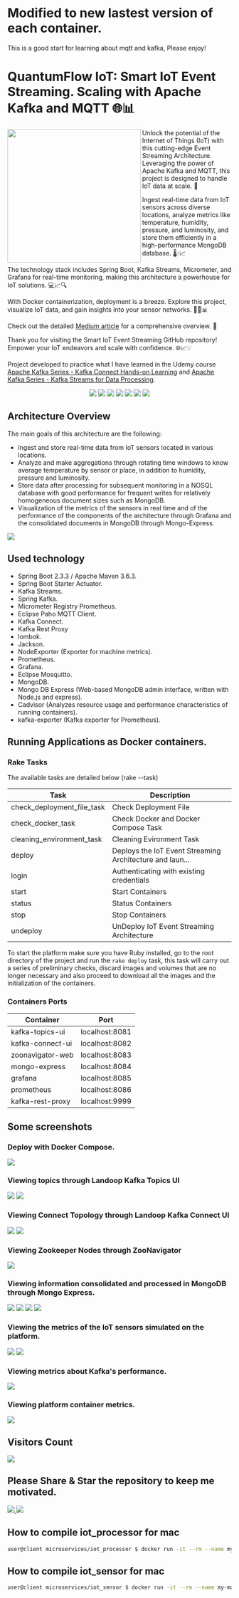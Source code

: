 # Modified to new lastest version of each container.
This is a good start for learning about mqtt and kafka, Please enjoy!

# QuantumFlow IoT: Smart IoT Event Streaming. Scaling with Apache Kafka and MQTT 🌐📊

<img width="300px" align="left" src="./logo.PNG" />

Unlock the potential of the Internet of Things (IoT) with this cutting-edge Event Streaming Architecture. Leveraging the power of Apache Kafka and MQTT, this project is designed to handle IoT data at scale. 🚀

Ingest real-time data from IoT sensors across diverse locations, analyze metrics like temperature, humidity, pressure, and luminosity, and store them efficiently in a high-performance MongoDB database. 🌡️💧📈

The technology stack includes Spring Boot, Kafka Streams, Micrometer, and Grafana for real-time monitoring, making this architecture a powerhouse for IoT solutions. 💻📈🔍

With Docker containerization, deployment is a breeze. Explore this project, visualize IoT data, and gain insights into your sensor networks. 🐳🚀📊

Check out the detailed [Medium article]([link_to_medium_article](https://medium.com/@sanchezsanchezsergio418/iot-event-streaming-architecture-fb790c634c2f)) for a comprehensive overview. 📖

Thank you for visiting the Smart IoT Event Streaming GitHub repository! Empower your IoT endeavors and scale with confidence. 🌐📈💡

Project developed to practice what I have learned in the Udemy course [Apache Kafka Series - Kafka Connect Hands-on Learning](https://www.udemy.com/course/kafka-connect/) and 
[Apache Kafka Series - Kafka Streams for Data Processing](https://www.udemy.com/course/kafka-streams/).

<p align="center">
  <img src="https://img.shields.io/badge/Apache_Kafka-231F20?style=for-the-badge&logo=apache-kafka&logoColor=white" />
  <img src="https://img.shields.io/badge/Docker-2CA5E0?style=for-the-badge&logo=docker&logoColor=white" />
  <img src="https://img.shields.io/badge/MongoDB-%234ea94b.svg?style=for-the-badge&logo=mongodb&logoColor=white" />
  <img src="https://img.shields.io/badge/Prometheus-000000?style=for-the-badge&logo=prometheus&labelColor=000000" />
  <img src="https://img.shields.io/badge/Grafana-F2F4F9?style=for-the-badge&logo=grafana&logoColor=orange&labelColor=F2F4F9" />
  <img src="https://img.shields.io/badge/Spring-6DB33F?style=for-the-badge&logo=spring&logoColor=white" />
  <img src="https://img.shields.io/badge/Spring_Boot-F2F4F9?style=for-the-badge&logo=spring-boot" />
</p>

## Architecture Overview

The main goals of this architecture are the following:

* Ingest and store real-time data from IoT sensors located in various locations.
* Analyze and make aggregations through rotating time windows to know average temperature by sensor or place, in addition to humidity, pressure and luminosity.
* Store data after processing for subsequent monitoring in a NOSQL database with good performance for frequent writes for relatively homogeneous document sizes such as MongoDB.
* Visualization of the metrics of the sensors in real time and of the performance of the components of the architecture through Grafana and the consolidated documents in MongoDB through Mongo-Express.

<img width="auto" src="./iot_streaming_architecture.png" />


## Used technology

* Spring Boot 2.3.3 / Apache Maven 3.6.3.
* Spring Boot Starter Actuator.
* Kafka Streams.
* Spring Kafka.
* Micrometer Registry Prometheus.
* Eclipse Paho MQTT Client.
* Kafka Connect.
* Kafka Rest Proxy
* lombok.
* Jackson.
* NodeExporter (Exporter for machine metrics).
* Prometheus.
* Grafana.
* Eclipse Mosquitto.
* MongoDB.
* Mongo DB Express (Web-based MongoDB admin interface, written with Node.js and express).
* Cadvisor (Analyzes resource usage and performance characteristics of running containers).
* kafka-exporter (Kafka exporter for Prometheus).

## Running Applications as Docker containers.

### Rake Tasks

The available tasks are detailed below (rake --task)

| Task | Description |
| ------ | ------ |
| check_deployment_file_task | Check Deployment File |
| check_docker_task | Check Docker and Docker Compose Task |
| cleaning_environment_task | Cleaning Evironment Task |
| deploy | Deploys the IoT Event Streaming Architecture and laun... |
| login | Authenticating with existing credentials |
| start | Start Containers |
| status | Status Containers |
| stop | Stop Containers |
| undeploy | UnDeploy IoT Event Streaming Architecture |


To start the platform make sure you have Ruby installed, go to the root directory of the project and run the `rake deploy` task, this task will carry out a series of preliminary checks, discard images and volumes that are no longer necessary and also proceed to download all the images and the initialization of the containers.

  ### Containers Ports

| Container | Port |
| ------ | ------ |
| kafka-topics-ui | localhost:8081 |
| kafka-connect-ui | localhost:8082 |
| zoonavigator-web | localhost:8083 |
| mongo-express | localhost:8084 |
| grafana | localhost:8085 |
| prometheus | localhost:8086 |
| kafka-rest-proxy | localhost:9999 |

## Some screenshots

### Deploy with Docker Compose.

<img width="auto" src="./screenshots/platform_containers.PNG" />

### Viewing topics through Landoop Kafka Topics UI

<img width="auto" src="./screenshots/kafka_topics_1.PNG" />
<img width="auto" src="./screenshots/kafka_topics_2.PNG" />

### Viewing Connect Topology through Landoop Kafka Connect UI

<img width="auto" src="./screenshots/kafka_connect_1.PNG" />
<img width="auto" src="./screenshots/kafka_connect_2.PNG" />

### Viewing Zookeeper Nodes through ZooNavigator

<img width="auto" src="./screenshots/zoonavigator_1.PNG" />

### Viewing information consolidated and processed in MongoDB through Mongo Express.

<img width="auto" src="./screenshots/mongo_express_1.PNG" />
<img width="auto" src="./screenshots/mongo_express_2.PNG" />
<img width="auto" src="./screenshots/mongo_express_4.PNG" />
<img width="auto" src="./screenshots/mongo_express_5.PNG" />

### Viewing the metrics of the IoT sensors simulated on the platform.

<img width="auto" src="./screenshots/grafana_1.PNG" />
<img width="auto" src="./screenshots/grafana_2.PNG" />

### Viewing metrics about Kafka's performance.
<img width="auto" src="./screenshots/grafana_3.PNG" />

### Viewing platform container metrics.
<img width="auto" src="./screenshots/grafana_4.PNG" />

## Visitors Count

<img width="auto" src="https://profile-counter.glitch.me/iot_event_streaming_architecture/count.svg" />

## Please Share & Star the repository to keep me motivated.
  <a href = "https://github.com/sergio11/iot_event_streaming_architecture/stargazers">
     <img src = "https://img.shields.io/github/stars/sergio11/iot_event_streaming_architecture" />
  </a>
  <a href = "https://twitter.com/SergioReact418">
     <img src = "https://img.shields.io/twitter/url?label=follow&style=social&url=https%3A%2F%2Ftwitter.com%2FSergioReact418" />
  </a>




## How to compile iot_processor for mac
```bash
user@client microservices/iot_processor $ docker run -it --rm --name my-maven-project -v "$(pwd)":/usr/src/mymaven -w /usr/src/mymaven arm64v8/maven:3.8-openjdk-11 mvn clean install
```

## How to compile iot_sensor for mac
```bash
user@client microservices/iot_sensor $ docker run -it --rm --name my-maven-project -v "$(pwd)":/usr/src/mymaven -w /usr/src/mymaven arm64v8/maven:3.8-openjdk-8 mvn clean install
```

